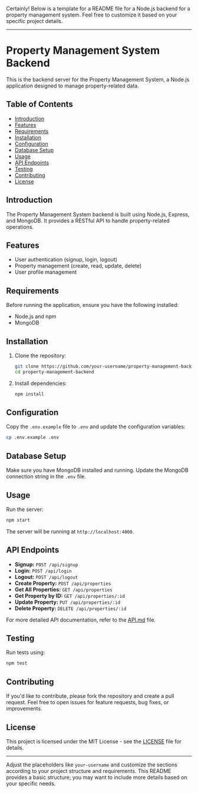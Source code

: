 Certainly! Below is a template for a README file for a Node.js backend for a property management system. Feel free to customize it based on your specific project details.

---

# Property Management System Backend

This is the backend server for the Property Management System, a Node.js application designed to manage property-related data.

## Table of Contents

- [Introduction](#introduction)
- [Features](#features)
- [Requirements](#requirements)
- [Installation](#installation)
- [Configuration](#configuration)
- [Database Setup](#database-setup)
- [Usage](#usage)
- [API Endpoints](#api-endpoints)
- [Testing](#testing)
- [Contributing](#contributing)
- [License](#license)

## Introduction

The Property Management System backend is built using Node.js, Express, and MongoDB. It provides a RESTful API to handle property-related operations.

## Features

- User authentication (signup, login, logout)
- Property management (create, read, update, delete)
- User profile management

## Requirements

Before running the application, ensure you have the following installed:

- Node.js and npm
- MongoDB

## Installation

1. Clone the repository:

   ```bash
   git clone https://github.com/your-username/property-management-backend.git
   cd property-management-backend
   ```

2. Install dependencies:

   ```bash
   npm install
   ```

## Configuration

Copy the `.env.example` file to `.env` and update the configuration variables:

```bash
cp .env.example .env
```

## Database Setup

Make sure you have MongoDB installed and running. Update the MongoDB connection string in the `.env` file.

## Usage

Run the server:

```bash
npm start
```

The server will be running at `http://localhost:4000`.

## API Endpoints

- **Signup:** `POST /api/signup`
- **Login:** `POST /api/login`
- **Logout:** `POST /api/logout`
- **Create Property:** `POST /api/properties`
- **Get All Properties:** `GET /api/properties`
- **Get Property by ID:** `GET /api/properties/:id`
- **Update Property:** `PUT /api/properties/:id`
- **Delete Property:** `DELETE /api/properties/:id`

For more detailed API documentation, refer to the [API.md](API.md) file.

## Testing

Run tests using:

```bash
npm test
```

## Contributing

If you'd like to contribute, please fork the repository and create a pull request. Feel free to open issues for feature requests, bug fixes, or improvements.

## License

This project is licensed under the MIT License - see the [LICENSE](LICENSE) file for details.

---

Adjust the placeholders like `your-username` and customize the sections according to your project structure and requirements. This README provides a basic structure; you may want to include more details based on your specific needs.
